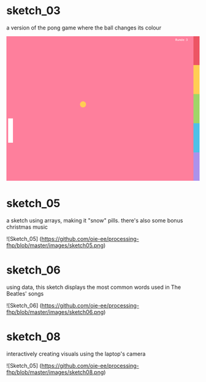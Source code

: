 # sketch_03
a version of the pong game where the ball changes its colour

![Sketch_03](https://github.com/oie-ee/processing-fhp/blob/master/images/sketch03.png)

# sketch_05
a sketch using arrays, making it "snow" pills. there's also some bonus christmas music

![Sketch_05] (https://github.com/oie-ee/processing-fhp/blob/master/images/sketch05.png)

# sketch_06
using data, this sketch displays the most common words used in The Beatles' songs

![Sketch_06] (https://github.com/oie-ee/processing-fhp/blob/master/images/sketch06.png)

# sketch_08
interactively creating visuals using the laptop's camera

![Sketch_05] (https://github.com/oie-ee/processing-fhp/blob/master/images/sketch08.png)
